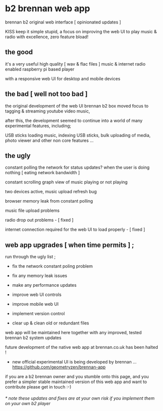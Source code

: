 # b2 brennan web app

brennan b2 original web interface [ opinionated updates ]

KISS keep it simple stupid, a focus on improving the web UI to play music & radio with excellence, zero feature bload!


## the good

it's a very useful high quality [ wav & flac files ] music & internet radio enabled raspberry pi based player

with a responsive web UI for desktop and mobile devices


## the bad [ well not too bad ]

the original development of the web UI brennan b2 box moved focus to tagging & streaming youtube video music,

after this, the development seemed to continue into a world of many experimental features, including;

USB sticks loading music, indexing USB sticks, bulk uploading of media, photo viewer and other non core features ...


## the ugly

constant polling the network for status updates? when the user is doing nothing [ eating network bandwidth ]

constant scrolling graph view of music playing or not playing

two devices active, music upload refresh bug

browser memory leak from constant polling

music file upload problems

radio drop out problems - [ fixed ]

internet connection required for the web UI to load properly - [ fixed ]


## web app upgrades [ when time permits ] ;

run through the ugly list ;

- fix the network constant poling problem

- fix any memory leak issues

- make any performance updates

- improve web UI controls

- improve mobile web UI

- implement version control

- clear up & clean old or redundant files 

web app will be maintained here together with any improved, tested brennan b2 system updates 

future development of the native web app at brennan.co.uk has been halted !

* new official experimental UI is being developed by brennan ... https://github.com/geometryzen/brennan-app 

if you are a b2 brennan owner and you stumble onto this page, and you prefer a simpler stable maintained version of this web app and want to contribute please get in touch :-)

###### * note these updates and fixes are at your own risk if you implement them on your own b2 player
